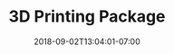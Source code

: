 ---
title: "3D Printing Package"
date: 2018-09-02T13:04:01-07:00
draft: false

subtitle:

image: 3D-package-1200x900.png
alt: "3D Printing Package Flyer"

link: /store/3d-printing-package/
---